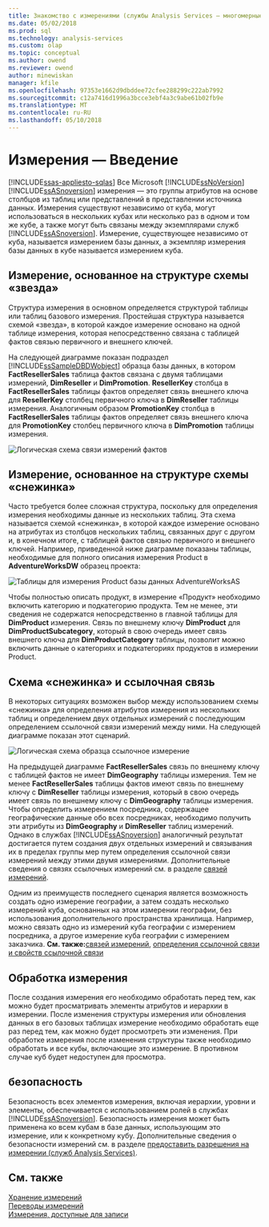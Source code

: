 ```yaml
---
title: Знакомство с измерениями (службы Analysis Services — многомерные данные) | Документы Microsoft
ms.date: 05/02/2018
ms.prod: sql
ms.technology: analysis-services
ms.custom: olap
ms.topic: conceptual
ms.author: owend
ms.reviewer: owend
author: minewiskan
manager: kfile
ms.openlocfilehash: 97353e1662d9dbddee72cfee288299c222ab7992
ms.sourcegitcommit: c12a7416d1996a3bcce3ebf4a3c9abe61b02fb9e
ms.translationtype: MT
ms.contentlocale: ru-RU
ms.lasthandoff: 05/10/2018
---
```

# <a name="dimensions---introduction"></a>Измерения — Введение
[!INCLUDE[ssas-appliesto-sqlas](../../includes/ssas-appliesto-sqlas.md)]
  Все Microsoft [!INCLUDE[ssNoVersion](../../includes/ssnoversion-md.md)] [!INCLUDE[ssASnoversion](../../includes/ssasnoversion-md.md)] измерения — это группы атрибутов на основе столбцов из таблиц или представлений в представлении источника данных. Измерения существуют независимо от куба, могут использоваться в нескольких кубах или несколько раз в одном и том же кубе, а также могут быть связаны между экземплярами служб [!INCLUDE[ssASnoversion](../../includes/ssasnoversion-md.md)]. Измерение, существующее независимо от куба, называется измерением базы данных, а экземпляр измерения базы данных в кубе называется измерением куба.  
  
## <a name="dimension-based-on-a-star-schema-design"></a>Измерение, основанное на структуре схемы «звезда»  
 Структура измерения в основном определяется структурой таблицы или таблиц базового измерения. Простейшая структура называется схемой «звезда», в которой каждое измерение основано на одной таблице измерения, которая непосредственно связана с таблицей фактов связью первичного и внешнего ключей.  
  
 На следующей диаграмме показан подраздел [!INCLUDE[ssSampleDBDWobject](../../includes/sssampledbdwobject-md.md)] образца базы данных, в котором **FactResellerSales** таблица фактов связана с двумя таблицами измерений, **DimReseller** и **DimPromotion**. **ResellerKey** столбца в **FactResellerSales** таблицы фактов определяет связь внешнего ключа для **ResellerKey** столбец первичного ключа в  **DimReseller** таблицы измерения. Аналогичным образом **PromotionKey** столбца в **FactResellerSales** таблицы фактов определяет связь внешнего ключа для **PromotionKey** столбец первичного ключа в  **DimPromotion** таблицы измерения.  
  
 ![Логическая схема связи измерений фактов](../../analysis-services/multidimensional-models-olap-logical-dimension-objects/media/dimfactrelationship.gif "логическая схема связи измерений фактов")  
  
## <a name="dimension-based-on-a-snowflake-schema-design"></a>Измерение, основанное на структуре схемы «снежинка»  
 Часто требуется более сложная структура, поскольку для определения измерения необходимы данные из нескольких таблиц. Эта схема называется схемой «снежинка», в которой каждое измерение основано на атрибутах из столбцов нескольких таблиц, связанных друг с другом и, в конечном итоге, с таблицей фактов связью первичного и внешнего ключей. Например, приведенной ниже диаграмме показаны таблицы, необходимые для полного описания измерения Product в **AdventureWorksDW** образец проекта:  
  
 ![Таблицы для измерения Product базы данных AdventureWorksAS](../../analysis-services/multidimensional-models-olap-logical-dimension-objects/media/dimproduct.gif "таблицы для измерения Product базы данных AdventureWorksAS")  
  
 Чтобы полностью описать продукт, в измерение «Продукт» необходимо включить категорию и подкатегорию продукта. Тем не менее, эти сведения не содержатся непосредственно в главной таблицы для **DimProduct** измерения. Связь по внешнему ключу **DimProduct** для **DimProductSubcategory**, который в свою очередь имеет связь внешнего ключа для **DimProductCategory** таблицы, позволит можно включить данные о категориях и подкатегориях продуктов в измерении Product.  
  
## <a name="snowflake-schema-versus-reference-relationship"></a>Схема «снежинка» и ссылочная связь  
 В некоторых ситуациях возможен выбор между использованием схемы «снежинка» для определения атрибутов измерения из нескольких таблиц и определением двух отдельных измерений с последующим определением ссылочной связи измерений между ними. На следующей диаграмме показан этот сценарий.  
  
 ![Логическая схема образца ссылочное измерение](../../analysis-services/multidimensional-models-olap-logical-dimension-objects/media/dimindirect.gif "логическая схема образца ссылочное измерение")  
  
 На предыдущей диаграмме **FactResellerSales** связь по внешнему ключу с таблицей фактов не имеет **DimGeography** таблицы измерения. Тем не менее **FactResellerSales** таблицы фактов имеют связь по внешнему ключу с **DimReseller** таблицы измерения, который в свою очередь имеет связь по внешнему ключу с  **DimGeography** таблицы измерения. Чтобы определить измерением посредника, содержащее географические данные обо всех посредниках, необходимо получить эти атрибуты из **DimGeography** и **DimReseller** таблиц измерений. Однако в службах [!INCLUDE[ssASnoversion](../../includes/ssasnoversion-md.md)] аналогичный результат достигается путем создания двух отдельных измерений и связывания их в пределах группы мер путем определения ссылочной связи измерений между этими двумя измерениями. Дополнительные сведения о связях ссылочных измерений см. в разделе [связей измерений](../../analysis-services/multidimensional-models-olap-logical-cube-objects/dimension-relationships.md).  
  
 Одним из преимуществ последнего сценария является возможность создать одно измерение географии, а затем создать несколько измерений куба, основанных на этом измерении географии, без использования дополнительного пространства хранилища. Например, можно связать одно из измерений куба географии с измерением посредника, а другое измерение куба географии с измерением заказчика. **См. также:**[связей измерений](../../analysis-services/multidimensional-models-olap-logical-cube-objects/dimension-relationships.md), [определения ссылочной связи и свойств ссылочной связи](../../analysis-services/multidimensional-models/define-a-referenced-relationship-and-referenced-relationship-properties.md)  
  
## <a name="processing-a-dimension"></a>Обработка измерения  
 После создания измерения его необходимо обработать перед тем, как можно будет просматривать элементы атрибутов и иерархии в измерении. После изменения структуры измерения или обновления данных в его базовых таблицах измерение необходимо обработать еще раз перед тем, как можно будет просмотреть эти изменения. При обработке измерения после изменения структуры также необходимо обработать и все кубы, включающие это измерение. В противном случае куб будет недоступен для просмотра.  
  
## <a name="security"></a>безопасность  
 Безопасность всех элементов измерения, включая иерархии, уровни и элементы, обеспечивается с использованием ролей в службах [!INCLUDE[ssASnoversion](../../includes/ssasnoversion-md.md)]. Безопасность измерения может быть применена ко всем кубам в базе данных, использующим это измерение, или к конкретному кубу. Дополнительные сведения о безопасности измерений см. в разделе [предоставить разрешения на измерении &#40;служб Analysis Services&#41;](../../analysis-services/multidimensional-models/grant-permissions-on-a-dimension-analysis-services.md).  
  
## <a name="see-also"></a>См. также  
 [Хранение измерений](../../analysis-services/multidimensional-models-olap-logical-dimension-objects/dimensions-storage.md)   
 [Переводы измерений](../../analysis-services/multidimensional-models-olap-logical-dimension-objects/dimension-translations.md)   
 [Измерения, доступные для записи](../../analysis-services/multidimensional-models-olap-logical-dimension-objects/write-enabled-dimensions.md)  
  
  
